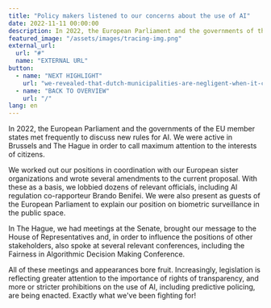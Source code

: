 ```yaml
---
title: "Policy makers listened to our concerns about the use of AI"
date: 2022-11-11 00:00:00
description: In 2022, the European Parliament and the governments of the EU member states met frequently to discuss new rules for AI. We were active in Brussels and The Hague in order to call maximum attention to the interests of citizens.
featured_image: "/assets/images/tracing-img.png"
external_url:
  url: "#"
  name: "EXTERNAL URL"
button:
  - name: "NEXT HIGHLIGHT"
    url: "we-revealed-that-dutch-municipalities-are-negligent-when-it-comes-to-our-privacy"
  - name: "BACK TO OVERVIEW"
    url: "/"
lang: en
---
```


In 2022, the European Parliament and the governments of the EU member states met frequently to discuss new rules for AI. We were active in Brussels and The Hague in order to call maximum attention to the interests of citizens.

We worked out our positions in coordination with our European sister organizations and wrote several amendments to the current proposal. With these as a basis, we lobbied dozens of relevant officials, including AI regulation co-rapporteur Brando Benifei. We were also present as guests of the European Parliament to explain our position on biometric
surveillance in the public space.

In The Hague, we had meetings at the Senate, brought our message to the House of Representatives and, in order to influence the positions of other stakeholders, also spoke at several relevant conferences, including the Fairness in Algorithmic Decision Making Conference.

All of these meetings and appearances bore fruit. Increasingly,
legislation is reflecting greater attention to the importance of rights
of transparency, and more or stricter prohibitions on the use of AI,
including predictive policing, are being enacted. Exactly what we've
been fighting for!